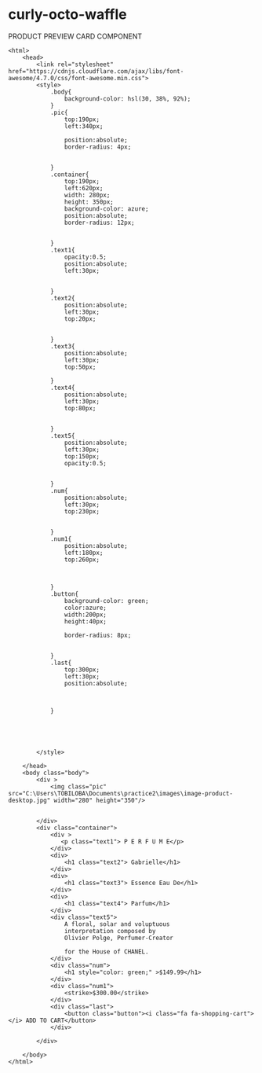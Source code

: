 # curly-octo-waffle
PRODUCT PREVIEW CARD COMPONENT 

<!DOCTYPE html>
    <html>
        <head>
            <link rel="stylesheet" href="https://cdnjs.cloudflare.com/ajax/libs/font-awesome/4.7.0/css/font-awesome.min.css">
            <style>
                .body{
                    background-color: hsl(30, 38%, 92%);
                }
                .pic{
                    top:190px;
                    left:340px;
                    
                    position:absolute;
                    border-radius: 4px;


                }
                .container{
                    top:190px;
                    left:620px;
                    width: 280px;
                    height: 350px;
                    background-color: azure;
                    position:absolute;
                    border-radius: 12px;


                }
                .text1{
                    opacity:0.5;
                    position:absolute;
                    left:30px;


                }
                .text2{
                    position:absolute;
                    left:30px;
                    top:20px;


                }
                .text3{
                    position:absolute;
                    left:30px;
                    top:50px;

                }
                .text4{
                    position:absolute;
                    left:30px;
                    top:80px;


                }
                .text5{
                    position:absolute;
                    left:30px;
                    top:150px;
                    opacity:0.5;


                }
                .num{
                    position:absolute;
                    left:30px;
                    top:230px;


                }
                .num1{
                    position:absolute;
                    left:180px;
                    top:260px;



                }
                .button{
                    background-color: green;
                    color:azure;
                    width:200px;
                    height:40px;
                    
                    border-radius: 8px;


                }
                .last{
                    top:300px;
                    left:30px;
                    position:absolute;
        


                }



                

            </style>

        </head>
        <body class="body">
            <div >
                <img class="pic" src="C:\Users\TOBILOBA\Documents\practice2\images\image-product-desktop.jpg" width="280" height="350"/>


            </div>
            <div class="container">
                <div >
                   <p class="text1"> P E R F U M E</p> 
                </div>
                <div>
                    <h1 class="text2"> Gabrielle</h1>
                </div>
                <div>
                    <h1 class="text3"> Essence Eau De</h1>
                </div>
                <div>
                    <h1 class="text4"> Parfum</h1>
                </div>
                <div class="text5">
                    A floral, solar and voluptuous 
                    interpretation composed by 
                    Olivier Polge, Perfumer-Creator 
                    
                    for the House of CHANEL.
                </div>
                <div class="num">
                    <h1 style="color: green;" >$149.99</h1>
                </div>
                <div class="num1">
                    <strike>$300.00</strike>
                </div>
                <div class="last">
                    <button class="button"><i class="fa fa-shopping-cart"></i> ADD TO CART</button>
                </div>

            </div>

        </body>
    </html>

